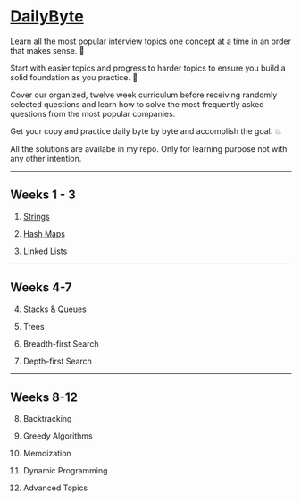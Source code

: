 # [DailyByte](https://thedailybyte.dev/)

Learn all the most popular interview topics one concept at a time in an order that makes sense. :bow:

Start with easier topics and progress to harder topics to ensure you build a solid foundation as you practice. :muscle:

Cover our organized, twelve week curriculum before receiving randomly selected questions and learn how to solve the most frequently asked questions from the most popular companies.

Get your copy and practice daily byte by byte and accomplish the goal. :boom:

All the solutions are availabe in my repo. Only for learning purpose not with any other intention. 

***

## Weeks 1 - 3

1. [Strings](https://github.com/AlbusDracoSam/DailyByte/tree/main/Strings%20-%20Week%201)

2. [Hash Maps](https://github.com/AlbusDracoSam/DailyByte/tree/main/Week%20-%202%20Hash%20Maps)

3. Linked Lists

***

## Weeks 4-7

4. Stacks & Queues

5. Trees

6. Breadth-first Search

7. Depth-first Search

---

## Weeks 8-12

8. Backtracking

9. Greedy Algorithms

10. Memoization

11. Dynamic Programming

12. Advanced Topics





